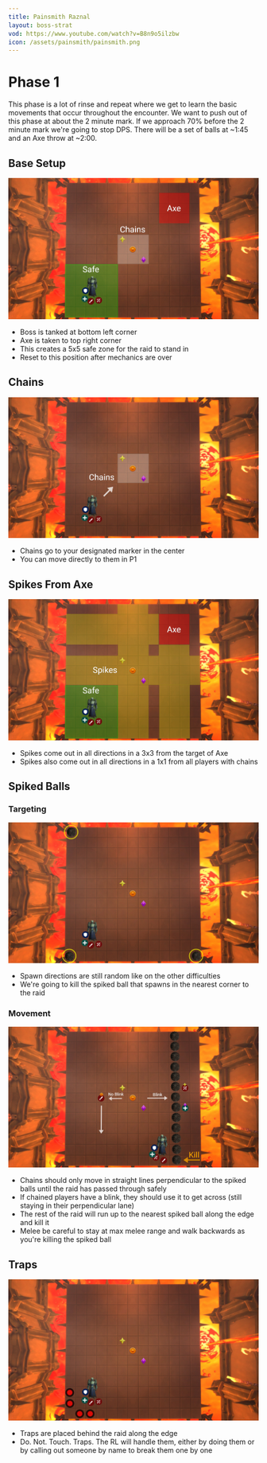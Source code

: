 ```yaml
---
title: Painsmith Raznal
layout: boss-strat
vod: https://www.youtube.com/watch?v=B8n9o5ilzbw
icon: /assets/painsmith/painsmith.png
---
```


# Phase 1

This phase is a lot of rinse and repeat where we get to learn the basic movements that occur throughout the encounter.  We want to push out of this phase at about the 2 minute mark.  If we approach 70% before the 2 minute mark we're going to stop DPS.  There will be a set of balls at ~1:45 and an Axe throw at ~2:00.

## Base Setup
![Base Setup](../assets/painsmith/painsmith_p1_base.jpg)

- Boss is tanked at bottom left corner
- Axe is taken to top right corner
- This creates a 5x5 safe zone for the raid to stand in
- Reset to this position after mechanics are over


## Chains
![Chains](../assets/painsmith/painsmith_p1_chains.jpg)

- Chains go to your designated marker in the center
- You can move directly to them in P1


## Spikes From Axe
![Spikes](../assets/painsmith/painsmith_p1_spikes.jpg)

- Spikes come out in all directions in a 3x3 from the target of Axe
- Spikes also come out in all directions in a 1x1 from all players with chains


## Spiked Balls

### Targeting
![Targeting](../assets/painsmith/painsmith_p1_balls_targeting.jpg)

- Spawn directions are still random like on the other difficulties
- We're going to kill the spiked ball that spawns in the nearest corner to the raid

### Movement
![Movement](../assets/painsmith/painsmith_p1_balls_movement.jpg)

- Chains should only move in straight lines perpendicular to the spiked balls until the raid has passed through safely
- If chained players have a blink, they should use it to get across (still staying in their perpendicular lane)
- The rest of the raid will run up to the nearest spiked ball along the edge and kill it
- Melee be careful to stay at max melee range and walk backwards as you're killing the spiked ball


## Traps
![Traps](../assets/painsmith/painsmith_p1_traps.jpg)

- Traps are placed behind the raid along the edge
- Do. Not. Touch. Traps.  The RL will handle them, either by doing them or by calling out someone by name to break them one by one
